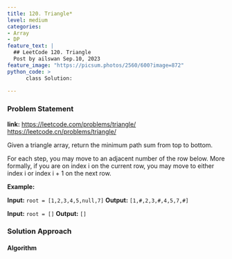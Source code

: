 ```yaml
---
title: 120. Triangle*
level: medium
categories:
- Array
- DP
feature_text: |
  ## LeetCode 120. Triangle
  Post by ailswan Sep.10, 2023
feature_image: "https://picsum.photos/2560/600?image=872"
python_code: >
      class Solution:
   
---
```


### Problem Statement
**link:**
https://leetcode.com/problems/triangle/
https://leetcode.cn/problems/triangle/

Given a triangle array, return the minimum path sum from top to bottom.

For each step, you may move to an adjacent number of the row below. More formally, if you are on index i on the current row, you may move to either index i or index i + 1 on the next row.

**Example:**

**Input:** `root = [1,2,3,4,5,null,7]`
**Output:** `[1,#,2,3,#,4,5,7,#]`
 
**Input:** `root = []`
**Output:** `[]`
 

### Solution Approach

 
#### Algorithm
 
